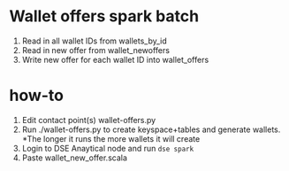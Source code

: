 # Wallet offers spark batch
1. Read in all wallet IDs from wallets_by_id
2. Read in new offer from wallet_newoffers
3. Write new offer for each wallet ID into wallet_offers

# how-to
1. Edit contact point(s) wallet-offers.py
2. Run ./wallet-offers.py to create keyspace+tables and generate wallets.
  *The longer it runs the more wallets it will create
3. Login to DSE Anaytical node and run `dse spark`
4. Paste wallet_new_offer.scala 
